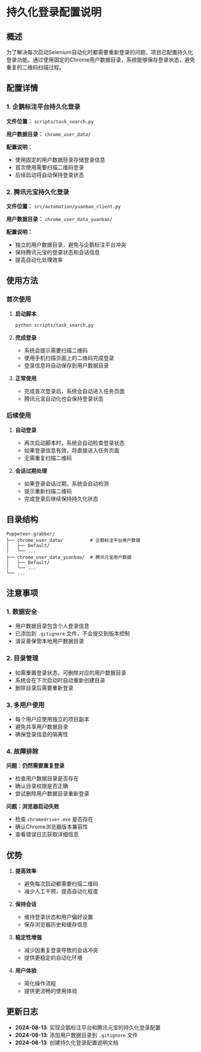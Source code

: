 # 持久化登录配置说明

## 概述

为了解决每次启动Selenium自动化时都需要重新登录的问题，项目已配置持久化登录功能。通过使用固定的Chrome用户数据目录，系统能够保存登录状态，避免重复的二维码扫描过程。

## 配置详情

### 1. 企鹅标注平台持久化登录

**文件位置：** `scripts/task_search.py`

**用户数据目录：** `chrome_user_data/`

**配置说明：**
- 使用固定的用户数据目录存储登录信息
- 首次使用需要扫描二维码登录
- 后续启动将自动保持登录状态

### 2. 腾讯元宝持久化登录

**文件位置：** `src/automation/yuanbao_client.py`

**用户数据目录：** `chrome_user_data_yuanbao/`

**配置说明：**
- 独立的用户数据目录，避免与企鹅标注平台冲突
- 保持腾讯元宝的登录状态和会话信息
- 提高自动化处理效率

## 使用方法

### 首次使用

1. **启动脚本**
   ```bash
   python scripts/task_search.py
   ```

2. **完成登录**
   - 系统会提示需要扫描二维码
   - 使用手机扫描页面上的二维码完成登录
   - 登录信息将自动保存到用户数据目录

3. **正常使用**
   - 完成首次登录后，系统会自动进入任务页面
   - 腾讯元宝自动化也会保持登录状态

### 后续使用

1. **自动登录**
   - 再次启动脚本时，系统会自动检查登录状态
   - 如果登录信息有效，将直接进入任务页面
   - 无需重复扫描二维码

2. **会话过期处理**
   - 如果登录会话过期，系统会自动检测
   - 提示重新扫描二维码
   - 完成登录后继续保持持久化状态

## 目录结构

```
Puppeteer-grabber/
├── chrome_user_data/          # 企鹅标注平台用户数据
│   ├── Default/
│   └── ...
├── chrome_user_data_yuanbao/  # 腾讯元宝用户数据
│   ├── Default/
│   └── ...
└── ...
```

## 注意事项

### 1. 数据安全
- 用户数据目录包含个人登录信息
- 已添加到 `.gitignore` 文件，不会提交到版本控制
- 请妥善保管本地用户数据目录

### 2. 目录管理
- 如需重置登录状态，可删除对应的用户数据目录
- 系统会在下次启动时自动重新创建目录
- 删除目录后需要重新登录

### 3. 多用户使用
- 每个用户应使用独立的项目副本
- 避免共享用户数据目录
- 确保登录信息的隔离性

### 4. 故障排除

**问题：仍然需要重复登录**
- 检查用户数据目录是否存在
- 确认目录权限是否正确
- 尝试删除用户数据目录重新登录

**问题：浏览器启动失败**
- 检查 `chromedriver.exe` 是否存在
- 确认Chrome浏览器版本兼容性
- 查看错误日志获取详细信息

## 优势

1. **提高效率**
   - 避免每次启动都需要扫描二维码
   - 减少人工干预，提高自动化程度

2. **保持会话**
   - 维持登录状态和用户偏好设置
   - 保存浏览器历史和缓存信息

3. **稳定性增强**
   - 减少因重复登录导致的会话冲突
   - 提供更稳定的自动化环境

4. **用户体验**
   - 简化操作流程
   - 提供更流畅的使用体验

## 更新日志

- **2024-08-13**: 实现企鹅标注平台和腾讯元宝的持久化登录配置
- **2024-08-13**: 添加用户数据目录到 `.gitignore` 文件
- **2024-08-13**: 创建持久化登录配置说明文档